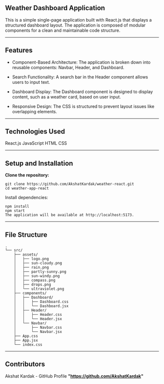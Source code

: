## Weather Dashboard Application

This is a simple single-page application built with React.js that displays a structured dashboard layout. The application is composed of modular components for a clean and maintainable code structure.

---

## Features
- Component-Based Architecture: The application is broken down into reusable components: Navbar, Header, and Dashboard.

- Search Functionality: A search bar in the Header component allows users to input text.

- Dashboard Display: The Dashboard component is designed to display content, such as a weather card, based on user input.

- Responsive Design: The CSS is structured to prevent layout issues like overlapping elements.

---

## Technologies Used
React.js
JavaScript
HTML
CSS 

---

## Setup and Installation
**Clone the repository:**
```
git clone https://github.com/AkshatKardak/weather-react.git
cd weather-app-react
```

Install dependencies:

```
npm install
npm start
The application will be available at http://localhost:5173.
```
---

## File Structure
````
.
└── src/
    ├── assets/
    │   ├── logo.png
    │   ├── sun-cloudy.png
    │   ├── rain.png
    │   ├── partly-sunny.png
    │   ├── sun-windy.png
    │   ├── compass.png
    │   ├── drops.png
    │   └── ultraviolet.png
    ├── components/
    │   ├── Dashboard/
    │   │   ├── Dashboard.css
    │   │   └── Dashboard.jsx
    │   ├── Header/
    │   │   ├── Header.css
    │   │   └── Header.jsx
    │   └── Navbar/
    │       ├── Navbar.css
    │       └── Navbar.jsx
    ├── App.css
    ├── App.jsx
    └── index.css

````
---

## Contributors
Akshat Kardak - GitHub Profile **"https://github.com/AkshatKardak"**

